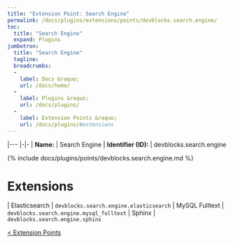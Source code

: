 ```yaml
---
title: "Extension Point: Search Engine"
permalink: /docs/plugins/extensions/points/devblocks.search.engine/
toc:
  title: "Search Engine"
  expand: Plugins
jumbotron:
  title: "Search Engine"
  tagline: 
  breadcrumbs:
  -
    label: Docs &raquo;
    url: /docs/home/
  -
    label: Plugins &raquo;
    url: /docs/plugins/
  -
    label: Extension Points &raquo;
    url: /docs/plugins/#extensions
---
```


|---
|-|-
| **Name:** | Search Engine
| **Identifier (ID):** | devblocks.search.engine

{% include docs/plugins/points/devblocks.search.engine.md %}

# Extensions

| Elasticsearch | `devblocks.search.engine.elasticsearch`
| MySQL Fulltext | `devblocks.search.engine.mysql_fulltext`
| Sphinx | `devblocks.search.engine.sphinx`

<div class="section-nav">
	<div class="left">
		<a href="/docs/plugins/extensions/#extension-points" class="prev">&lt; Extension Points</a>
	</div>
	<div class="right align-right">
	</div>
</div>
<div class="clear"></div>